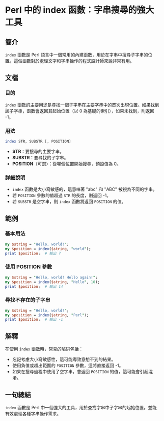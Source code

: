 <!--
Meta Description: # Perl 中的 index 函數：字串搜尋的強大工具 ## 簡介 `index` 函數是 Perl 語言中一個常用的內建函數，用於在字串中搜尋子字串的位置。這個函數對於處理文字和字串操作的程式設計師來說非常有用。 ## 文檔 ### 目的 `index` 函數的主要用途是尋找一個子字串在主要字串...
Meta Keywords: position, index, perl, string, hello
-->

# Perl 中的 index 函數：字串搜尋的強大工具

## 簡介
`index` 函數是 Perl 語言中一個常用的內建函數，用於在字串中搜尋子字串的位置。這個函數對於處理文字和字串操作的程式設計師來說非常有用。

## 文檔
### 目的
`index` 函數的主要用途是尋找一個子字串在主要字串中的首次出現位置。如果找到該子字串，函數會返回其起始位置（以 0 為基礎的索引），如果未找到，則返回 -1。

### 用法
```perl
index STR, SUBSTR [, POSITION]
```
- **STR**：要搜尋的主要字串。
- **SUBSTR**：要尋找的子字串。
- **POSITION**（可選）：從哪個位置開始搜尋，預設值為 0。

### 詳細說明
- `index` 函數是大小寫敏感的，這意味著 "abc" 和 "ABC" 被視為不同的字串。
- 若 `POSITION` 參數的值超過 `STR` 的長度，則返回 -1。
- 若 `SUBSTR` 是空字串，則 `index` 函數將返回 `POSITION` 的值。

## 範例
### 基本用法
```perl
my $string = "Hello, world!";
my $position = index($string, "world");
print $position;  # 輸出 7
```

### 使用 POSITION 參數
```perl
my $string = "Hello, world! Hello again!";
my $position = index($string, "Hello", 10);
print $position;  # 輸出 14
```

### 尋找不存在的子字串
```perl
my $string = "Hello, world!";
my $position = index($string, "Perl");
print $position;  # 輸出 -1
```

## 解釋
在使用 `index` 函數時，常見的陷阱包括：
- 忘記考慮大小寫敏感性，這可能導致意想不到的結果。
- 使用負值或超出範圍的 `POSITION` 參數，這將直接返回 -1。
- 如果在搜尋過程中使用了空字串，會返回 `POSITION` 的值，這可能會引起混淆。

## 一句總結
`index` 函數是 Perl 中一個強大的工具，用於查找字串中子字串的起始位置，並能有效處理各種字串操作需求。